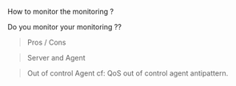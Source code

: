 How to monitor the monitoring ?

Do you monitor your monitoring ??

> Pros / Cons

> Server and Agent

> Out of control Agent cf: QoS out of control agent antipattern.